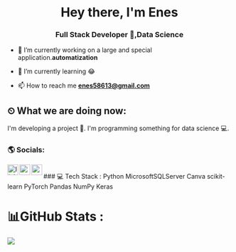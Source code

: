 <h1 align="center">Hey there, I'm Enes</h1>
<h3 align="center">Full Stack Developer 🚀,Data Science</h3>

- 🔭 I’m currently working on a large and special application.**automatization**

- 🌱 I’m currently learning 😂

- 📫 How to reach me **enes58613@gmail.com**

## ⏲ What we are doing now:
I'm developing a project 🚀.
I'm programming something for data science 💻.

### 🌎 Socials:

[<img align="left" alt="linkedin | LinkedIn" width="24px" src="https://raw.githubusercontent.com/peterthehan/peterthehan/master/assets/linkedin.svg" />][linkedin]
[<img align="left" height="24" width="24" src="https://cdn.jsdelivr.net/npm/simple-icons@v4/icons/instagram.svg" />][instagram]
[<img align="left" height="24" width="24" src="https://cdn.jsdelivr.net/npm/simple-icons@v4/icons/gmail.svg" />][gmail]

<br />
### 💻 Tech Stack :
Python
MicrosoftSQLServer
Canva
scikit-learn
PyTorch
Pandas
NumPy
Keras

# 📊GitHub Stats :
![](https://github-readme-stats.vercel.app/api?username=enesgokdemir&theme=ayu-mirage&hide_border=false&include_all_commits=false&count_private=false)<br/>

[instagram]: https://www.instagram.com/enes.gokdemir
[linkedin]: https://www.linkedin.com/in/enes-gökdemir-a95360243/
[medium]: https://medium.com/@enes58613/
[gmail]: mailto:enes58613@gmail.com
